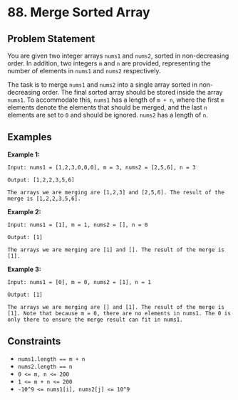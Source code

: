 # 88. Merge Sorted Array

## Problem Statement

You are given two integer arrays `nums1` and `nums2`, sorted in non-decreasing order. In addition, two integers `m` and `n` are provided, representing the number of elements in `nums1` and `nums2` respectively. 

The task is to merge `nums1` and `nums2` into a single array sorted in non-decreasing order. The final sorted array should be stored inside the array `nums1`. To accommodate this, `nums1` has a length of `m + n`, where the first `m` elements denote the elements that should be merged, and the last `n` elements are set to `0` and should be ignored. `nums2` has a length of `n`.

## Examples

**Example 1:**
```
Input: nums1 = [1,2,3,0,0,0], m = 3, nums2 = [2,5,6], n = 3

Output: [1,2,2,3,5,6]

The arrays we are merging are [1,2,3] and [2,5,6]. The result of the merge is [1,2,2,3,5,6].
```
**Example 2:**
```
Input: nums1 = [1], m = 1, nums2 = [], n = 0

Output: [1]

The arrays we are merging are [1] and []. The result of the merge is [1].
```
**Example 3:**
```
Input: nums1 = [0], m = 0, nums2 = [1], n = 1

Output: [1]

The arrays we are merging are [] and [1]. The result of the merge is [1]. Note that because m = 0, there are no elements in nums1. The 0 is only there to ensure the merge result can fit in nums1.
```
## Constraints

- `nums1.length == m + n`
- `nums2.length == n`
- `0 <= m, n <= 200`
- `1 <= m + n <= 200`
- `-10^9 <= nums1[i], nums2[j] <= 10^9`
